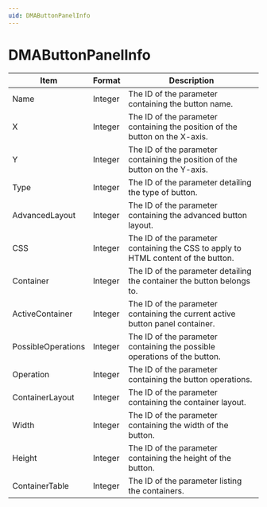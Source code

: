```yaml
---
uid: DMAButtonPanelInfo
---
```


# DMAButtonPanelInfo

| Item               | Format  | Description                                                                        |
|--------------------|---------|------------------------------------------------------------------------------------|
| Name               | Integer | The ID of the parameter containing the button name.                                |
| X                  | Integer | The ID of the parameter containing the position of the button on the X-axis.       |
| Y                  | Integer | The ID of the parameter containing the position of the button on the Y-axis.       |
| Type               | Integer | The ID of the parameter detailing the type of button.                              |
| AdvancedLayout     | Integer | The ID of the parameter containing the advanced button layout.                     |
| CSS                | Integer | The ID of the parameter containing the CSS to apply to HTML content of the button. |
| Container          | Integer | The ID of the parameter detailing the container the button belongs to.             |
| ActiveContainer    | Integer | The ID of the parameter containing the current active button panel container.      |
| PossibleOperations | Integer | The ID of the parameter containing the possible operations of the button.          |
| Operation          | Integer | The ID of the parameter containing the button operations.                          |
| ContainerLayout    | Integer | The ID of the parameter containing the container layout.                           |
| Width              | Integer | The ID of the parameter containing the width of the button.                        |
| Height             | Integer | The ID of the parameter containing the height of the button.                       |
| ContainerTable     | Integer | The ID of the parameter listing the containers.                                    |
